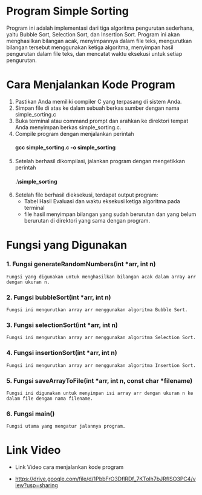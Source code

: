 # Program Simple Sorting
Program ini adalah implementasi dari tiga algoritma pengurutan sederhana, yaitu Bubble Sort, Selection Sort, dan Insertion Sort. Program ini akan menghasilkan bilangan acak, menyimpannya dalam file teks, mengurutkan bilangan tersebut menggunakan ketiga algoritma, menyimpan hasil pengurutan dalam file teks, dan mencatat waktu eksekusi untuk setiap pengurutan.

# Cara Menjalankan Kode Program
1. Pastikan Anda memiliki compiler C yang terpasang di sistem Anda. 
2. Simpan file di atas ke dalam sebuah berkas sumber dengan nama simple_sorting.c
3. Buka terminal atau command prompt dan arahkan ke direktori tempat Anda menyimpan berkas simple_sorting.c.
4. Compile program dengan menjalankan perintah
    #### gcc simple_sorting.c -o simple_sorting
5. Setelah berhasil dikompilasi, jalankan program dengan mengetikkan perintah
    #### .\simple_sorting
6. Setelah file berhasil dieksekusi, terdapat output program:
    - Tabel Hasil Evaluasi dan waktu eksekusi ketiga algoritma pada terminal 
    - file hasil menyimpan bilangan yang sudah berurutan dan yang belum berurutan di direktori yang sama dengan program.

# Fungsi yang Digunakan
### 1. Fungsi generateRandomNumbers(int *arr, int n)
    Fungsi yang digunakan untuk menghasilkan bilangan acak dalam array arr dengan ukuran n.
### 2. Fungsi bubbleSort(int *arr, int n) 
    Fungsi ini mengurutkan array arr menggunakan algoritma Bubble Sort.
### 3. Fungsi selectionSort(int *arr, int n)
    Fungsi ini mengurutkan array arr menggunakan algoritma Selection Sort.
### 4. Fungsi insertionSort(int *arr, int n)
    Fungsi ini mengurutkan array arr menggunakan algoritma Insertion Sort.
### 5. Fungsi saveArrayToFile(int *arr, int n, const char *filename)
    Fungsi ini digunakan untuk menyimpan isi array arr dengan ukuran n ke dalam file dengan nama filename.
### 6. Fungsi main()
    Fungsi utama yang mengatur jalannya program.


# Link Video 
- Link Video cara menjalankan kode program

- https://drive.google.com/file/d/1PbbFrO3DflRDf_7KTolh7bJRflSO3PC4/view?usp=sharing 

